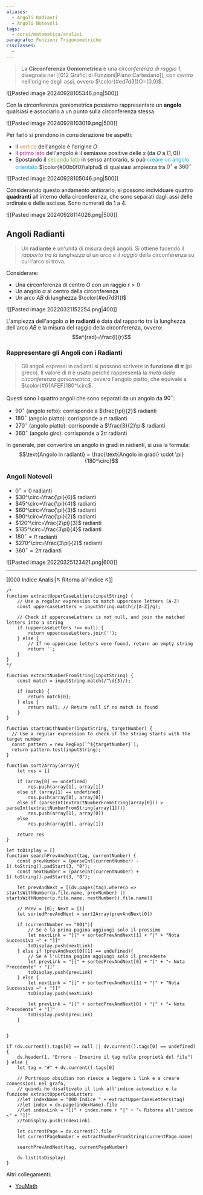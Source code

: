```yaml
---
aliases:
  - Angoli Radianti
  - Angoli Notevoli
tags:
  - corsi/matematica/analisi
paragrafo: Funzioni Trigonometriche
cssclasses:
  - 
---
```


>La **Circonferenza Goniometrica** è una *circonferenza di raggio 1*, disegnata nel [[012 Grafici di Funzioni|Piano Cartesiano]], con *centro* nell'origine degli assi, ovvero $\color{#ed7d31}O=(0,0)$.

![[Pasted image 20240928105346.png|500]]

Con la circonferenza goniometrica possiamo rappresentare un **angolo** qualsiasi e associarlo a un punto sulla circonferenza stessa.

![[Pasted image 20240928103019.png|500]]


Per farlo si prendono in considerazione tre aspetti:
- Il <font color="#ed7d31">vertice</font> dell'angolo è l'origine $O$ 
- Il <font color="#cc0099">primo lato</font> dell'angolo è il semiasse positive delle $x$ (da $O$ a $(1,0)$)
- Spostando il <font color="#70ad47">secondo lato</font> in senso antiorario, si può <font color="#00b0f0">creare un angolo orientato</font> $\color{#00b0f0}\alpha$ di qualsiasi ampiezza tra $0^\circ$ e $360^\circ$

![[Pasted image 20240928105046.png|500]]

Considerando questo andamento antiorario, si possono individuare quattro **quadranti** all'interno della circonferenza, che sono separati dagli assi delle ordinate e delle ascisse. Sono numerati da $1$ a $4$.

![[Pasted image 20240928114026.png|500]]

## Angoli Radianti
>Un **radiante** è un'unità di misura degli angoli. Si ottiene facendo il *rapporto tra la lunghezza di un arco e il raggio* della circonferenza su cui l'arco si trova.

Considerare: 
- Una circonferenza di centro $O$ con un raggio $r>0$ 
- Un angolo $\alpha$ al centro della circonferenza
- Un arco $AB$ di lunghezza $\color{#ed7d31}l$

![[Pasted image 20220321152254.png|400]]

L'ampiezza dell'angolo $\alpha$ **in radianti** è data dal rapporto tra la lunghezza dell'arco $AB$ e la misura del raggio della circonferenza, ovvero:
$$a^{rad}=\frac{l}{r}$$

### Rappresentare gli Angoli con i Radianti
>Gli angoli espressi in radianti si possono scrivere in **funzione di $\pi$** (pi greco). Il valore di $\pi$ è usato perché rappresenta la *metà della circonferenza goniometrica*, ovvero l'angolo piatto, che equivale a $\color{#61AFEF}180^\circ$.  

Questi sono i quattro angoli che sono separati da un angolo da $90^\circ$:
- $90^\circ$ (angolo retto): corrisponde a $\frac{\pi}{2}$ radianti
- $180^\circ$ (angolo piatto): corrisponde a $\pi$ radianti
- $270^\circ$ (angolo piatto): corrisponde a $\frac{3}{2}\pi$ radianti
- $360^\circ$ (angolo giro): corrisponde a $2\pi$ radianti

In generale, per convertire un angolo in gradi in radianti, si usa la formula:
   $$\text{Angolo in radianti} = \frac{\text{Angolo in gradi} \cdot \pi}{180^\circ}$$

### Angoli Notevoli

- $0^\circ=0$ radianti
- $30^\circ=\frac{\pi}{6}$ radianti
- $45^\circ=\frac{\pi}{4}$ radianti
- $60^\circ=\frac{\pi}{3}$ radianti
- $90^\circ=\frac{\pi}{2}$ radianti
- $120^\circ=\frac{2\pi}{3}$ radianti
- $135^\circ=\frac{3\pi}{4}$ radianti
- $180^\circ=\pi$ radianti
- $270^\circ=\frac{3\pi}{2}$ radianti
- $360^\circ=2\pi$ radianti

![[Pasted image 20220325123421.png|600]]


___
[[000 Indice Analisi|↖ Ritorna all'indice ↖]]

```dataviewjs
/*
function extractUpperCaseLetters(inputString) {
	// Use a regular expression to match uppercase letters (A-Z)
	const uppercaseLetters = inputString.match(/[A-Z]/g);
	
	// Check if uppercaseLetters is not null, and join the matched letters into a string
	if (uppercaseLetters !== null) {
		return uppercaseLetters.join('');
	} else {
	    // If no uppercase letters were found, return an empty string
	    return '';
	}
}
*/

function extractNumberFromString(inputString) {
	const match = inputString.match(/^\d{3}/);
	
	if (match) {
		return match[0];
	} else {
		return null; // Return null if no match is found
	}
}

function startsWithNumber(inputString, targetNumber) {
  // Use a regular expression to check if the string starts with the target number
  const pattern = new RegExp(`^${targetNumber}`);
  return pattern.test(inputString);
}

function sort2Array(array){
	let res = []
	
	if (array[0] == undefined)
		res.push(array[1], array[1])
	else if (array[1] == undefined)
		res.push(array[0], array[0])
	else if (parseInt(extractNumberFromString(array[0])) > parseInt(extractNumberFromString(array[1])))
		res.push(array[1], array[0])
	else
		res.push(array[0], array[1])
	
	return res
}

let toDisplay = []
function searchPrevAndNext(tag, currentNumber) {
	const prevNumber = (parseInt(currentNumber) - 1).toString().padStart(3, "0");
	const nextNumber = (parseInt(currentNumber) + 1).toString().padStart(3, "0");
	
	let prevAndNext = [(dv.pages(tag).where(p => startsWithNumber(p.file.name, prevNumber) || startsWithNumber(p.file.name, nextNumber)).file.name)]
	
	// Prev = [0]; Next = [1]
	let sortedPrevAndNext = sort2Array(prevAndNext[0])
	
	if (currentNumber == "001"){ 
		// Se è la prima pagina aggiungi solo il prossimo
		let nextLink = "[[" + sortedPrevAndNext[1] + "|" + "Nota Successiva →" + "]]"
		toDisplay.push(nextLink)
	} else if (prevAndNext[0][1] == undefined){
		// Se è l'ultima pagina aggiungi solo il precedente
		let prevLink = "[[" + sortedPrevAndNext[0] + "|" + "← Nota Precedente" + "]]"
		toDisplay.push(prevLink)
	} else {
		let nextLink = "[[" + sortedPrevAndNext[1] + "|" + "Nota Successiva →" + "]]"
		toDisplay.push(nextLink)
		
		let prevLink = "[[" + sortedPrevAndNext[0] + "|" + "← Nota Precedente" + "]]"
		toDisplay.push(prevLink)
	}
	
	
}

if (dv.current().tags[0] == null || dv.current().tags[0] == undefined){
	dv.header(1, "Errore - Inserire il tag nelle proprietà del file")
} else {
	let tag = "#" + dv.current().tags[0]

	// Purtroppo obsidian non riesce a leggere i link e a creare connessioni nel grafo,
	// quindi ho disattivato il link all'indice automatico e la funzione extractUpperCaseLetters
	//let indexName = "000 Indice " + extractUpperCaseLetters(tag)
	//let index = dv.page(indexName).file
	//let indexLink = "[[" + index.name + "|" + "↖ Ritorna all'indice ↖" + "]]"
	//toDisplay.push(indexLink)
	
	let currentPage = dv.current().file
	let currentPageNumber = extractNumberFromString(currentPage.name)
	
	searchPrevAndNext(tag, currentPageNumber)
	
	dv.list(toDisplay)
}
```

Altri collegamenti: 
- [YouMath](https://www.youmath.it/formulari/65-formulari-di-trigonometria-logaritmi-esponenziali/142-circonferenza-trigonometrica.html)
